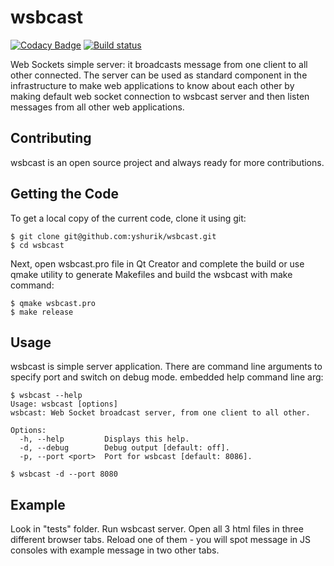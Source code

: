 # wsbcast

[![Codacy Badge](https://api.codacy.com/project/badge/Grade/9b45601ac26f4f85a711bf2716f6791f)](https://www.codacy.com/app/yshurik/wsbcast?utm_source=github.com&utm_medium=referral&utm_content=yshurik/wsbcast&utm_campaign=badger)
[![Build status](https://ci.appveyor.com/api/projects/status/1we15jt6crn5kwcw?svg=true)](https://ci.appveyor.com/project/yshurik/wsbcast)

Web Sockets simple server: it broadcasts message from one client to all other connected.
The server can be used as standard component in the infrastructure to make web applications
to know about each other by making default web socket connection to wsbcast server and then listen
messages from all other web applications.

## Contributing

wsbcast is an open source project and always ready for more contributions.

## Getting the Code

To get a local copy of the current code, clone it using git:

    $ git clone git@github.com:yshurik/wsbcast.git
    $ cd wsbcast
    
Next, open wsbcast.pro file in Qt Creator and complete the build or use qmake utility
to generate Makefiles and build the wsbcast with make command:

    $ qmake wsbcast.pro
    $ make release
    
## Usage 

wsbcast is simple server application. There are command line arguments to specify port and switch on debug mode.
embedded help command line arg:

    $ wsbcast --help
    Usage: wsbcast [options]
    wsbcast: Web Socket broadcast server, from one client to all other.

    Options:
      -h, --help         Displays this help.
      -d, --debug        Debug output [default: off].
      -p, --port <port>  Port for wsbcast [default: 8086].

    $ wsbcast -d --port 8080
    
## Example

Look in "tests" folder. Run wsbcast server. Open all 3 html files in three different browser tabs. Reload one of them - you will spot message in JS consoles with example message in two other tabs.

